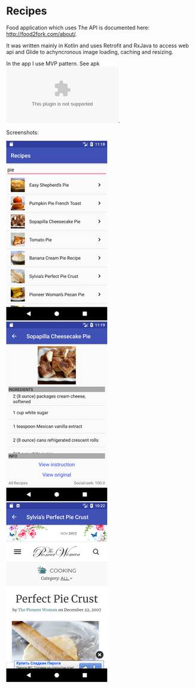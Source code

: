 # Recipes

Food application which uses The API is documented here: http://food2fork.com/about/.

It was written mainly in Kotlin and uses Retrofit and RxJava to access web api and Glide to achyncronous image loading, caching and resizing.

In the app I use MVP pattern. See apk ![here](/artifacts/app-debug.apk).


Screenshots:

![Screen 1](/artifacts/Recipe2.png)
![Screen 1](/artifacts/Recipe3.png)
![Screen 1](/artifacts/Recipe1.png)
